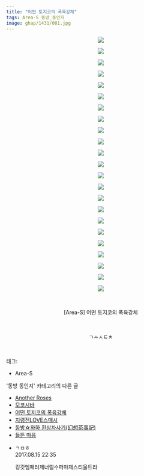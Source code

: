 ```yaml
---
title: "어떤 토지코의 폭육강체"
tags: Area-S 동방_동인지
image: ghap/1431/001.jpg
---
```

<div class="article">
<p style="text-align: center; clear: none; float: none;"><img src="{{ site.nasurl }}/ghap/1431/001.jpg"/></p>
<p style="text-align: center; clear: none; float: none;"><img src="{{ site.nasurl }}/ghap/1431/002.jpg"/></p>
<p style="text-align: center; clear: none; float: none;"><img src="{{ site.nasurl }}/ghap/1431/003.jpg"/></p>
<p style="text-align: center; clear: none; float: none;"><img src="{{ site.nasurl }}/ghap/1431/004.jpg"/></p>
<p style="text-align: center; clear: none; float: none;"><img src="{{ site.nasurl }}/ghap/1431/005.jpg"/></p>
<p style="text-align: center; clear: none; float: none;"><img src="{{ site.nasurl }}/ghap/1431/006.jpg"/></p>
<p style="text-align: center; clear: none; float: none;"><img src="{{ site.nasurl }}/ghap/1431/007.jpg"/></p>
<p style="text-align: center; clear: none; float: none;"><img src="{{ site.nasurl }}/ghap/1431/008.jpg"/></p>
<p style="text-align: center; clear: none; float: none;"><img src="{{ site.nasurl }}/ghap/1431/009.jpg"/></p>
<p style="text-align: center; clear: none; float: none;"><img src="{{ site.nasurl }}/ghap/1431/010.jpg"/></p>
<p style="text-align: center; clear: none; float: none;"><img src="{{ site.nasurl }}/ghap/1431/011.jpg"/></p>
<p style="text-align: center; clear: none; float: none;"><img src="{{ site.nasurl }}/ghap/1431/012.jpg"/></p>
<p style="text-align: center; clear: none; float: none;"><img src="{{ site.nasurl }}/ghap/1431/013.jpg"/></p>
<p style="text-align: center; clear: none; float: none;"><img src="{{ site.nasurl }}/ghap/1431/014.jpg"/></p>
<p style="text-align: center; clear: none; float: none;"><img src="{{ site.nasurl }}/ghap/1431/015.jpg"/></p>
<p style="text-align: center; clear: none; float: none;"><img src="{{ site.nasurl }}/ghap/1431/016.jpg"/></p>
<p style="text-align: center; clear: none; float: none;"><img src="{{ site.nasurl }}/ghap/1431/017.jpg"/></p>
<p style="text-align: center; clear: none; float: none;"><img src="{{ site.nasurl }}/ghap/1431/018.jpg"/></p>
<p style="text-align: center; clear: none; float: none;"><img src="{{ site.nasurl }}/ghap/1431/019.jpg"/></p>
<p style="text-align: center; clear: none; float: none;"><img src="{{ site.nasurl }}/ghap/1431/020.jpg"/></p>
<p style="text-align: center; clear: none; float: none;"><img src="{{ site.nasurl }}/ghap/1431/021.jpg"/></p>
<p style="text-align: center; clear: none; float: none;"><img src="{{ site.nasurl }}/ghap/1431/022.jpg"/></p>
<p style="text-align: center; clear: none; float: none;"><img src="{{ site.nasurl }}/ghap/1431/023.jpg"/></p>
<p style="text-align: center; clear: none; float: none;"><br/></p>
<p style="text-align: center; clear: none; float: none;">[Area-S] 어떤 토지코의 폭육강체</p>
<p style="text-align: center; clear: none; float: none;"><br/></p>
<p style="text-align: center; clear: none; float: none;">ㄱㅆㅅㅌㅊ</p>
<p><br/></p>
</div><div class="tagTrail">
<p>태그: </p>
<ul>
<li>Area-S</li>
</ul>
</div><div class="another">
<p>'동방 동인지' 카테고리의 다른 글</p>
<ul>
<li><a href="/2016-08-08-ghap_1433">Another Roses</a></li>
<li><a href="/2016-08-08-ghap_1432">모코시바</a></li>
<li><a href="/2016-08-08-ghap_1431">어떤 토지코의 폭육강체</a></li>
<li><a href="/2016-08-08-ghap_1430">지령전LOVE스매시</a></li>
<li><a href="/2016-08-08-ghap_1428">동방☆와하 환상차사기(幻想茶事記)</a></li>
<li><a href="/2016-08-08-ghap_1427">들뜬 마음</a></li>
</ul>
</div><div class="cb_module cb_fluid">
<div class="cb_wrt cb_profile">
<div class="comment">
<ul>
<li class="cb_thumb_off" id="comment15060438">
<div class="cb_comment_area">
<div class="cb_info_area">
<div class="cb_section">
<span class="cb_nick_name">ㄱㅁㅎ</span>
</div>
<div class="cb_section">
<span class="cb_date">2017.08.15 22:35 </span>
</div>
</div>
<div class="cb_dsc_comment">
<p class="cb_dsc">
											킹갓엠페러제너럴수퍼마제스티울트라
										</p>
</div>
</div></li>
</ul>
</div>
</div><!-- commentList close -->
</div>